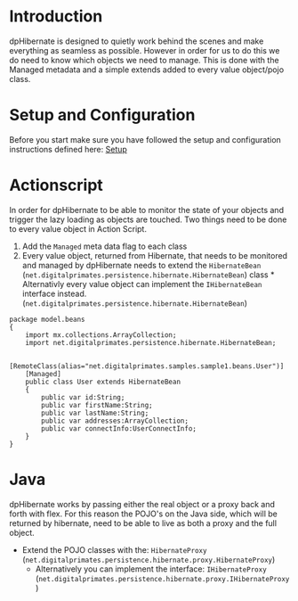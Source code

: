 # Introduction #
dpHibernate is designed to quietly work behind the scenes and make everything as seamless as possible. However in order for us to do this we do need to know which objects we need to manage. This is done with the Managed metadata and a simple extends added to every value object/pojo class.

# Setup and Configuration #
Before you start make sure you have followed the setup and configuration instructions defined here: [Setup](SetupAndConfiguration.md)


# Actionscript #

In order for dpHibernate to be able to monitor the state of your objects and trigger the lazy loading as objects are touched. Two things need to be done to every value object in Action Script.

  1. Add the `Managed` meta data flag to each class
  1. Every value object, returned from Hibernate, that needs to be monitored and managed by dpHibernate needs to extend the `HibernateBean` (`net.digitalprimates.persistence.hibernate.HibernateBean`) class
    * Alternativly every value object can implement the `IHibernateBean` interface instead. (`net.digitalprimates.persistence.hibernate.HibernateBean`)

```
package model.beans
{
	import mx.collections.ArrayCollection;
	import net.digitalprimates.persistence.hibernate.HibernateBean;
	
	[RemoteClass(alias="net.digitalprimates.samples.sample1.beans.User")]
	[Managed]
	public class User extends HibernateBean
	{
		public var id:String;
		public var firstName:String;
		public var lastName:String;
		public var addresses:ArrayCollection;
		public var connectInfo:UserConnectInfo;
	}
}
```


# Java #

dpHibernate works by passing either the real object or a proxy back and forth with flex. For this reason the POJO's on the Java side, which will be returned by hibernate, need to be able to live as both a proxy and the full object.

  * Extend the POJO classes with the: `HibernateProxy` (`net.digitalprimates.persistence.hibernate.proxy.HibernateProxy`)
    * Alternatively you can implement the interface: `IHibernateProxy` (`net.digitalprimates.persistence.hibernate.proxy.IHibernateProxy`)